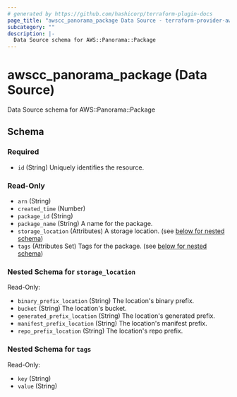 ```yaml
---
# generated by https://github.com/hashicorp/terraform-plugin-docs
page_title: "awscc_panorama_package Data Source - terraform-provider-awscc"
subcategory: ""
description: |-
  Data Source schema for AWS::Panorama::Package
---
```


# awscc_panorama_package (Data Source)

Data Source schema for AWS::Panorama::Package



<!-- schema generated by tfplugindocs -->
## Schema

### Required

- `id` (String) Uniquely identifies the resource.

### Read-Only

- `arn` (String)
- `created_time` (Number)
- `package_id` (String)
- `package_name` (String) A name for the package.
- `storage_location` (Attributes) A storage location. (see [below for nested schema](#nestedatt--storage_location))
- `tags` (Attributes Set) Tags for the package. (see [below for nested schema](#nestedatt--tags))

<a id="nestedatt--storage_location"></a>
### Nested Schema for `storage_location`

Read-Only:

- `binary_prefix_location` (String) The location's binary prefix.
- `bucket` (String) The location's bucket.
- `generated_prefix_location` (String) The location's generated prefix.
- `manifest_prefix_location` (String) The location's manifest prefix.
- `repo_prefix_location` (String) The location's repo prefix.


<a id="nestedatt--tags"></a>
### Nested Schema for `tags`

Read-Only:

- `key` (String)
- `value` (String)
